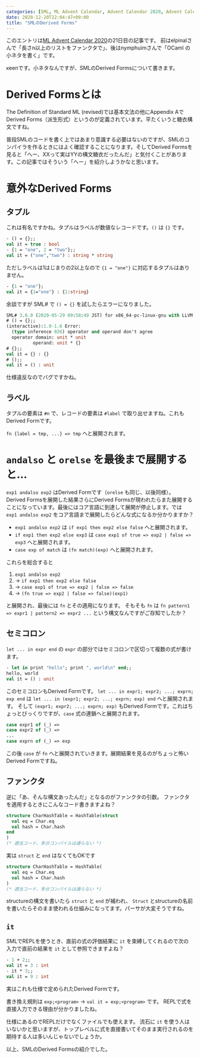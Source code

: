 ```yaml
---
categories: [SML, ML Advent Calendar, Advent Calendar 2020, Advent Calendar]
date: 2020-12-20T22:04:47+09:00
title: "SMLのDerived Forms"
---
```

このエントリは[ML Advent Calendar 2020](https://qiita.com/advent-calendar/2020/ml)の21日目の記事です。
前はelpinalさんで「長さn以上のリストをファンクタで」、後はnymphuimさんで「OCaml の小ネタを書く」です。

κeenです。小ネタなんですが、SMLのDerived Formsについて書きます。

<!--more-->
# Derived Formsとは

The Definition of Standard ML (revised)では基本文法の他にAppendix AでDerived Forms（派生形式）というのが定義されています。平たくいうと糖衣構文ですね。

普段SMLのコードを書く上ではあまり意識する必要はないのですが、SMLのコンパイラを作るときにはよく確認することになります。そしてDerived Formsを見ると「へー、XXって実はYYの構文糖衣だったんだ」と気付くことがあります。この記事ではそういう「へー」を紹介しようかなと思います。

# 意外なDerived Forms
## タプル

これは有名ですかね。タプルはラベルが数値なレコードです。`()` は `{}` です。


```sml
- () = {};;
val it = true : bool
- {1 = "one", 2 = "two"};;
val it = ("one","two") : string * string
```

ただしラベルは1はじまりの2以上なので `{1 = "one"}` に対応するタプルはありません。

``` sml
- {1 = "one"};
val it = {1="one"} : {1:string}
```


余談ですが SML# で `() = {}` を試したらエラーになりました。

``` sml
SML# 3.6.0 (2020-05-29 09:58:49 JST) for x86_64-pc-linux-gnu with LLVM 10.0.1
# () = {};;
(interactive):1.0-1.6 Error:
  (type inference 026) operator and operand don't agree
  operator domain: unit * unit
          operand: unit * {}
# {};;
val it = {} : {}
# ();;
val it = () : unit
```


仕様違反なのでバグですかね。

## ラベル
タプルの要素は `#n` で、レコードの要素は `#label` で取り出せますね。これもDerived Formです。

`fn {label = tmp, ...} => tmp` へと展開されます。

# `andalso` と `orelse` を最後まで展開すると…

`exp1 andalso exp2` はDerived Formです（`orelse` も同じ、以後同様）。
Derived Formsを展開した結果さらにDerived Formsが現われたらまた展開することになっています。最後にはコア言語に到達して展開が停止します。では `exp1 andalso exp2` をコア言語まで展開したらどんな式になるか分かりますか？

* `exp1 andalso exp2` は `if exp1 then exp2 else false` へと展開されます。
* `if exp1 then exp2 else exp3` は `case exp1 of true => exp2 | false => exp3` へと展開されます。
* `case exp of match` は `(fn match)(exp)` へと展開されます。

これらを総合すると

1. `exp1 andalso exp2`
2. → `if exp1 then exp2 else false`
3. → `case exp1 of true => exp2 | false => false`
4. → `(fn true => exp2 | false => false)(exp1)`

と展開され、最後には `fn` とその適用になります。
そもそも `fn` は `fn pattern1 => expr1 | pattern2 => expr2 ...` という構文なんですがご存知でしたか？

## セミコロン

`let ... in expr end` の `expr` の部分ではセミコロンで区切って複数の式が書けます。

``` sml
- let in print "hello"; print ", world\n" end;;
hello, world
val it = () : unit
```

このセミコロンもDerived Formです。
`let ... in expr1; expr2; ...; exprn; exp end` は `let ... in (expr1; expr2; ...; exprn; exp) end` へと展開されます。
そして `(expr1; expr2; ...; exprn; exp)` もDerived Formです。これはちょっとびっくりですが、`case` 式の連鎖へと展開されます。

``` sml
case expr1 of (_) =>
case expr2 of (_) =>
...
case exprn of (_) => exp
```

この後 `case` が `fn` へと展開されていきます。展開結果を見るのがちょっと怖いDerived Formですね。

## ファンクタ

逆に「あ、そんな構文あったんだ」となるのがファンクタの引数。
ファンクタを適用するときにこんなコード書きますよね？

``` sml
structure CharHashTable = HashTable(struct
  val eq = Char.eq
  val hash = Char.hash
end
)
(* 適当コード、多分コンパイルは通らない *)
```

実は `struct` と `end` はなくてもOKです

``` sml
structure CharHashTable = HashTable(
  val eq = Char.eq
  val hash = Char.hash
)
(* 適当コード、多分コンパイルは通らない *)
```

structureの構文を書いたら `struct` と `end` が補われ、 `Struct` とstructureの名前を書いたらそのまま使われる仕組みになってます。パーサが大変そうですね。

## `it`

SMLでREPLを使うとき、直前の式の評価結果に `it` を束縛してくれるので次の入力で直前の結果を `it` として参照できますよね？

``` sml
- 1 + 2;;
val it = 3 : int
- it * 3;;
val it = 9 : int
```

実はこれも仕様で定められたDerived Formです。

書き換え規則は `exp;<program>` → `val it = exp;<program>` です。
REPLで式を直接入力できる理由が分かりましたね。

仕様にあるのでREPLだけでなくファイルでも使えます。
流石に `it` を使う人はいないかと思いますが、トップレベルに式を直接書いてそのまま実行されるのを期待する人は多いんじゃないでしょうか。

以上、SMLのDerived Formsの紹介でした。
